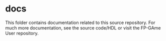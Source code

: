 # docs

This folder contains documentation related to this source repository. For much
more documentation, see the source code/HDL or visit the FP-GAme User
repository.
